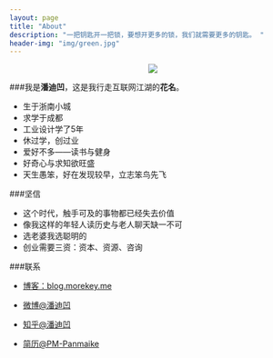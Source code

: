 ```yaml
---
layout: page
title: "About"
description: "一把钥匙开一把锁，要想开更多的锁，我们就需要更多的钥匙。 "
header-img: "img/green.jpg"
---
```



<center>
    <p><img src="http://7xqlpw.com1.z0.glb.clouddn.com/200.jpg" align="center"></p>
</center>

###我是**潘迪凹**，这是我行走互联网江湖的**花名**。
- 生于浙南小城
- 求学于成都
- 工业设计学了5年
- 休过学，创过业
- 爱好不多——读书与健身
- 好奇心与求知欲旺盛
- 天生愚笨，好在发现较早，立志笨鸟先飞

###坚信

- 这个时代，触手可及的事物都已经失去价值
- 像我这样的年轻人读历史与老人聊天缺一不可 
- 选老婆我选聪明的
- 创业需要三资：资本、资源、咨询



###联系

- [博客：blog.morekey.me](blog.morekey.me)

- [微博@潘迪凹](http://weibo.com/2518282332)

- [知乎@潘迪凹](https://www.zhihu.com/people/pan-di-ao)
- [简历@PM-Panmaike](https://morekeys.github.io/blog/PM-panmaike.pdf)






